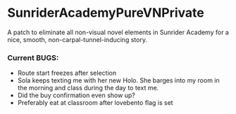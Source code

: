 # SunriderAcademyPureVNPrivate
A patch to eliminate all non-visual novel elements in Sunrider Academy for a nice, smooth, non-carpal-tunnel-inducing story.


### Current BUGS:

* Route start freezes after selection
* Sola keeps texting me with her new Holo. She barges into my room in the morning and class during the day to text me.
* Did the buy confirmation even show up?
* Preferably eat at classroom after lovebento flag is set

